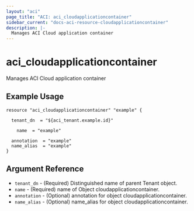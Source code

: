 ```yaml
---
layout: "aci"
page_title: "ACI: aci_cloudapplicationcontainer"
sidebar_current: "docs-aci-resource-cloudapplicationcontainer"
description: |-
  Manages ACI Cloud application container
---
```


# aci_cloudapplicationcontainer #
Manages ACI Cloud application container

## Example Usage ##

```hcl
resource "aci_cloudapplicationcontainer" "example" {

  tenant_dn  = "${aci_tenant.example.id}"

    name  = "example"

  annotation  = "example"
  name_alias  = "example"
}
```
## Argument Reference ##
* `tenant_dn` - (Required) Distinguished name of parent Tenant object.
* `name` - (Required) name of Object cloudapplicationcontainer.
* `annotation` - (Optional) annotation for object cloudapplicationcontainer.
* `name_alias` - (Optional) name_alias for object cloudapplicationcontainer.



